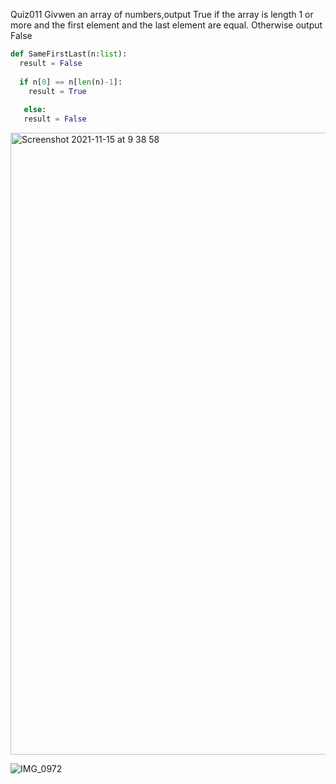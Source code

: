 Quiz011
Givwen an array of numbers,output True if the array is length 1 or more and the first element and the last element are equal. Otherwise output False

```py
def SameFirstLast(n:list):
  result = False
  
  if n[0] == n[len(n)-1]:
    result = True
   
   else:
   result = False
```
<img width="995" alt="Screenshot 2021-11-15 at 9 38 58" src="https://user-images.githubusercontent.com/89366347/141705761-886d0a21-b3c8-40df-8e54-56fcc59441b5.png">

![IMG_0972](https://user-images.githubusercontent.com/89366347/145710144-3871c46d-97e1-48d5-b27e-f7d32aa42e70.jpg)

